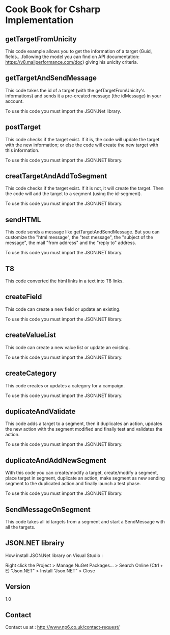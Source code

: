 Cook Book for Csharp Implementation
==


getTargetFromUnicity
--

This code example allows you to get the information of a target (Guid, fields....following the model you can find on API documentation: https://v8.mailperformance.com/doc) giving his unicity criteria.

getTargetAndSendMessage
--

This code takes the id of a target (with the getTargetFromUnicity's informations) and sends it a pre-created message (the idMessage) in your account.

To use this code you must import the JSON.Net library.

postTarget
--

This code checks if the target exist. If it is, the code will update the target with the new information; or else the code will create the new target with this information.

To use this code you must import the JSON.NET library.

creatTargetAndAddToSegment
--

This code checks if the target exist. If it is not, it will create the target. Then the code will add the target to a segment (using the id-segment).

To use this code you must import the JSON.NET library.

sendHTML
--

This code sends a message like getTargetAndSendMessage. But you can customize the "html message", the "text message", the "subject of the message", the mail "from address" and the "reply to" address.

To use this code you must import the JSON.NET library.

T8
--

This code converted the html links in a text into T8 links.

createField
--

This code can create a new field or update an existing.

To use this code you must import the JSON.NET library.

createValueList
--

This code can create a new value list or update an existing.

To use this code you must import the JSON.NET library.

createCategory
--

This code creates or updates a category for a campaign.

To use this code you must import the JSON.NET library.

duplicateAndValidate
--

This code adds a target to a segment, then it duplicates an action, updates the new action with the segment modified and finally test and validates the action.

To use this code you must import the JSON.NET library.

duplicateAndAddNewSegment
--

With this code you can create/modify a target, create/modify a segment, place target in segment, duplicate an action, make segment as new sending segment to the duplicated action and finally launch a test phase.

To use this code you must import the JSON.NET library.

SendMessageOnSegment
--

This code takes all id targets from a segment and start a SendMessage with all the targets.

JSON.NET librairy
--

How install JSON.Net library on Visual Studio :

Right click the Project > Manage NuGet Packages... > Search Online (Ctrl + E) "Json.NET" > Install "Json.NET" > Close


Version
--

1.0

Contact
--

Contact us at : http://www.np6.co.uk/contact-request/
